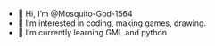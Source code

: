 - 👋 Hi, I’m @Mosquito-God-1564
- 👀 I’m interested in coding, making games, drawing.
- 🌱 I’m currently learning GML and python
